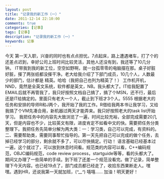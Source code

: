 ```yaml
---
layout: post
title: "记录我的新工作（一）"
date: 2011-12-14 22:10:00 
comments: true
categories: [记事]
tags: [记事]
description: "记录我的新工作（一）"
keywords: 记事
---
```


  今天 第一天入职，兴奋的同时也有点点担忧。7点起床，路上遭遇堵车，打了个的还差点迟到，幸好公司上班时间比较灵活，其他人还没有到，我还等了10几分钟。
  IT带我到我的新工位，空空如野啊，就一台孤零零的电脑摆在那。桌子好脏好脏，搽了两张纸都没搽干净。老大给我介绍了下部门成员，10几个人，人数最少的部门，估计都是
  精英。哈哈（我把自己也列为精英了！）
  工作机开机，NND，竟然是全英文系统，软件都是英文，NB。我头都大了。IT给我配置了EMAIL后就不再管我了，我只好按照文档自己搞了，搞了个MSN，还不行，最后还是IT给搞定的。里面只有老大一个人，截止到下班才3个人。5555
  根据老大的任务和安排的导师R和J两个，我开始了我的工作。R借给我两本书让我学习，又给我搞了个VM先凑合用，新机器过两天才能弄来。我只好按照老大的task list开始学习。
  我把任务中的内容先大致浏览了一遍，时间比较充裕，全部完成需要20几天，但是内容也不少，比较英文有限，进度肯定不如看中文的快。需要把任务分类整理下。我把任务先简单分解为两大类：一：学习类，自己可以完成，有资料的。二、需要帮助类，需要同事帮忙指导的。第一天先把自己可以完成的做个任务，去掉已经学习的部分，剩余就不多了，可以尽快搞定。行动！
  语言基础已经基本过一遍，这个就过了，可以放到休息时间看。规范类的内容可以看，C++编码规范，OBJC编码规范，code review process，startguide等等，看的头都大了。期间又办理了一些简单的手续。到下班了还差一个规范没看完。做了记录，简单整理下今天内容。也已经19点了，部门成员都已经走了，收拾东西果断走人。嘿嘿。遇到HR，还说我第一天就加班，(*^__^*) 嘻嘻……
  加油！明天更好！
